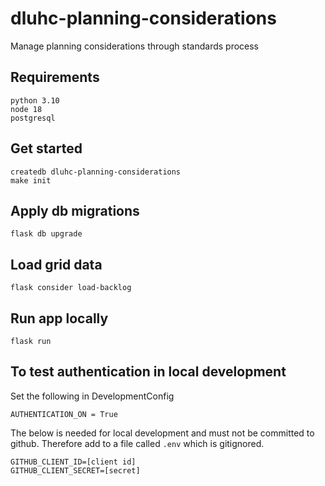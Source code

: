 # dluhc-planning-considerations
Manage planning considerations through standards process


## Requirements

    python 3.10
    node 18
    postgresql


## Get started

    createdb dluhc-planning-considerations
    make init

## Apply db migrations
    flask db upgrade


## Load grid data

    flask consider load-backlog

## Run app locally

    flask run


## To test authentication in local development

Set the following in DevelopmentConfig

    AUTHENTICATION_ON = True

The below is needed for local development and must not be committed to github. Therefore
add to a file called ```.env``` which is gitignored.

    GITHUB_CLIENT_ID=[client id]
    GITHUB_CLIENT_SECRET=[secret]
